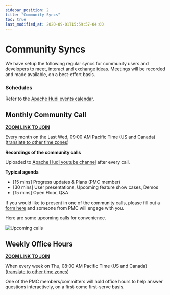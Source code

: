 ```yaml
---
sidebar_position: 2
title: "Community Syncs"
toc: true
last_modified_at: 2020-09-01T15:59:57-04:00
---
```


# Community Syncs

We have setup the following regular syncs for community users and developers to meet, interact and exchange ideas. 
Meetings will be recorded and made available, on a best-effort basis.

### Schedules

Refer to the [Apache Hudi events calendar](https://calendar.google.com/calendar/embed?src=rgpb1ta2mgp5au38fr2834poa8%40group.calendar.google.com&ctz=America%2FLos_Angeles).

## Monthly Community Call

**[ZOOM LINK TO JOIN](https://zoom.us/j/96743829685?pwd=S3pxRVVKTDljWVFVWW1IU1UvY0JEUT09)**

Every month on the Last Wed, 09:00 AM Pacific Time (US and Canada)([translate to other time zones](https://www.worldtimebuddy.com/?qm=1&lid=5368361,2643743,1264527,1796236&h=2643743&date=2022-5-25&sln=17-18&hf=1))

**Recordings of the community calls**

Uploaded to [Apache Hudi youtube channel](https://www.youtube.com/channel/UCs7AhE0BWaEPZSChrBR-Muw) after every call.

**Typical agenda**

*   \[15 mins\] Progress updates & Plans (PMC member)
*   \[30 mins\] User presentations, Upcoming feature show cases, Demos
*   \[15 mins\] Open Floor, Q&A

If you would like to present in one of the community calls, please fill out a [form here](https://forms.gle/aMkb93ViHhzRRXqV9) and someone from PMC will engage with you.

Here are some upcoming calls for convenience. 

![Upcoming calls](/assets/images/upcoming-community-calls.png)


## Weekly Office Hours

**[ZOOM LINK TO JOIN](https://zoom.us/j/95710395048)**

When every week on Thu, 08:00 AM Pacific Time (US and Canada)([translate to other time zones](https://www.worldtimebuddy.com/?qm=1&lid=5368361,2643743,1264527,1796236&h=5368361&date=2021-11-24&sln=8-9&hf=1))

One of the PMC members/committers will hold office hours to help answer questions interactively, on a first-come first-serve basis.
